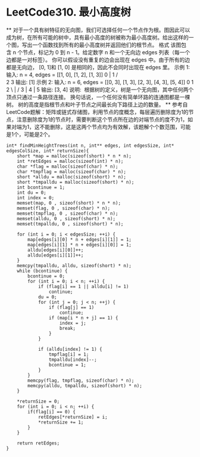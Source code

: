 # LeetCode310. 最小高度树
**
对于一个具有树特征的无向图，我们可选择任何一个节点作为根。图因此可以成为树，在所有可能的树中，具有最小高度的树被称为最小高度树。给出这样的一个图，写出一个函数找到所有的最小高度树并返回他们的根节点。
格式
该图包含 n 个节点，标记为 0 到 n - 1。给定数字 n 和一个无向边 edges 列表（每一个边都是一对标签）。
你可以假设没有重复的边会出现在 edges 中。由于所有的边都是无向边， [0, 1]和 [1, 0] 是相同的，因此不会同时出现在 edges 里。
示例 1:
输入: n = 4, edges = [[1, 0], [1, 2], [1, 3]]
        0
        |
        1
       / \
      2   3 
输出: [1]
示例 2:
输入: n = 6, edges = [[0, 3], [1, 3], [2, 3], [4, 3], [5, 4]]
     0  1  2
      \ | /
        3
        |
        4
        |
        5 
输出: [3, 4]
说明:
 根据树的定义，树是一个无向图，其中任何两个顶点只通过一条路径连接。 换句话说，一个任何没有简单环路的连通图都是一棵树。
树的高度是指根节点和叶子节点之间最长向下路径上边的数量。
**
参考自LeetCode题解：矩阵或链式存储图，利用节点的度概念，每层遍历删除度为1的节点，注意删除度为1的节点时，需要判断这个节点所在边的对端节点的度不为1，如果对端为1，这不能删除，这是这两个节点均为有效解，该题解个个数范围，可能是1个，可能是2个。
```
int* findMinHeightTrees(int n, int** edges, int edgesSize, int* edgesColSize, int* returnSize){
    short *map = malloc(sizeof(short) * n * n);
    int *retEdges = malloc(sizeof(int) * n);
    char *flag = malloc(sizeof(char) * n);
    char *tmpflag = malloc(sizeof(char) * n);
    short *alldu = malloc(sizeof(short) * n);
    short *tmpalldu = malloc(sizeof(short) * n);
    int bcontinue = 1;
    int du = 0;
    int index = 0;
    memset(map, 0 , sizeof(short) * n * n);
    memset(flag, 0 , sizeof(char) * n);
    memset(tmpflag, 0 , sizeof(char) * n);
    memset(alldu, 0 , sizeof(short) * n);
    memset(tmpalldu, 0 , sizeof(short) * n);
    
    for (int i = 0; i < edgesSize; ++i) {
        map[edges[i][0] * n + edges[i][1]] = 1;
        map[edges[i][1] * n + edges[i][0]] = 1;
        alldu[edges[i][0]]++;
        alldu[edges[i][1]]++;
    }
    memcpy(tmpalldu, alldu, sizeof(short) * n);
    while (bcontinue) {
        bcontinue = 0;
        for (int i = 0; i < n; ++i) {
            if (flag[i] == 1 || alldu[i] != 1)
                continue;
            du = 0;
            for (int j = 0; j < n; ++j) {
                if (flag[j] == 1)
                    continue;
                if (map[i * n + j] == 1) {
                    index = j;
                    break;
                }
            }
            
            if (alldu[index] != 1) {
                tmpflag[i] = 1;
                tmpalldu[index]--;
                bcontinue = 1;
            }
        }
        memcpy(flag, tmpflag, sizeof(char) * n);
        memcpy(alldu, tmpalldu, sizeof(short) * n);
    }
    
    *returnSize = 0;
    for (int i = 0; i < n; ++i) {
        if(flag[i] == 0) {
            retEdges[*returnSize] = i;
            *returnSize += 1;
        }
    }

    return retEdges;
}


```